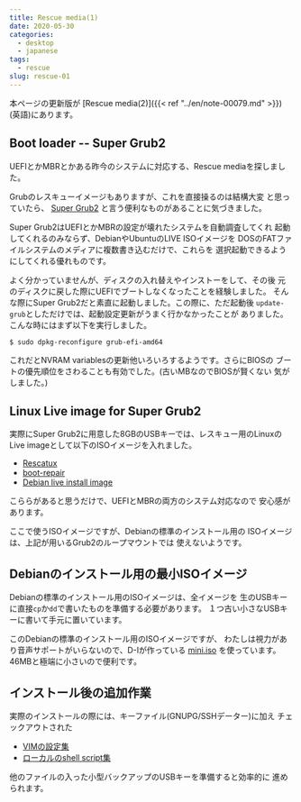 ```yaml
---
title: Rescue media(1)
date: 2020-05-30
categories:
  - desktop
  - japanese
tags:
  - rescue
slug: rescue-01
---
```


本ページの更新版が [Rescue media(2)]({{< ref "../en/note-00079.md" >}}) (英語)にあります。

## Boot loader -- Super Grub2

UEFIとかMBRとかある昨今のシステムに対応する、Rescue mediaを探しました。

Grubのレスキューイメージもありますが、これを直接操るのは結構大変
と思っていたら、
[Super Grub2](https://www.supergrubdisk.org/super-grub2-disk/)
と言う便利なものがあることに気づきました。

Super Grub2はUEFIとかMBRの設定が壊れたシステムを自動調査してくれ
起動してくれるのみならず、DebianやUbuntuのLIVE ISOイメージを
DOSのFATファイルシステムのメディアに複数書き込むだけで、これらを
選択起動できるようにしてくれる優れものです。

よく分かっていませんが、ディスクの入れ替えやインストーをして、その後
元のディスクに戻した際にUEFIでブートしなくなったことを経験しました。
そんな際にSuper Grub2だと素直に起動しました。この際に、ただ起動後
`update-grub`としただけでは、起動設定更新がうまく行かなかったことが
ありました。こんな時にはまず以下を実行しました。

```
$ sudo dpkg-reconfigure grub-efi-amd64
```

これだとNVRAM variablesの更新他いろいろするようです。さらにBIOSの
ブートの優先順位をさわることも有効でした。(古いMBなのでBIOSが賢くない
気がしました。)

## Linux Live image for Super Grub2

実際にSuper Grub2に用意した8GBのUSBキーでは、レスキュー用のLinuxの
Live imageとして以下のISOイメージを入れました。

* [Rescatux](https://www.supergrubdisk.org/rescatux/)
* [boot-repair](https://sourceforge.net/projects/boot-repair/)
* [Debian live install image](https://www.debian.org/CD/live/)

こららがあると思うだけで、UEFIとMBRの両方のシステム対応なので
安心感があります。

ここで使うISOイメージですが、Debianの標準のインストール用の
ISOイメージは、上記が用いるGrub2のループマウントでは
使えないようです。

## Debianのインストール用の最小ISOイメージ

Debianの標準のインストール用のISOイメージは、全イメージを
生のUSBキーに直接`cp`か`dd`で書いたものを準備する必要があります。
１つ古い小さなUSBキーに書いて手元に置いています。

このDebianの標準のインストール用のISOイメージですが、
わたしは視力があり音声サポートがいらないので、D-Iが作っている
[mini.iso](https://d-i.debian.org/daily-images/amd64/daily/netboot/)
を使っています。46MBと極端に小さいので便利です。

## インストール後の追加作業

実際のインストールの際には、キーファイル(GNUPG/SSHデーター)に加え
チェックアウトされた

* [VIMの設定集](https://github.com/osamuaoki/osamu-utils)
* [ローカルのshell script集](https://github.com/osamuaoki/dot-vim)

他のファイルの入った小型バックアップのUSBキーを準備すると効率的に
進められます。

<!-- vim:set sw=2 sts=2 et si ai tw=79: -->
